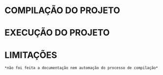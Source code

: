 # COMPILAÇÃO DO PROJETO

# EXECUÇÃO DO PROJETO

# LIMITAÇÕES
    *não foi feita a documentação nem automação do processo de compilação*
